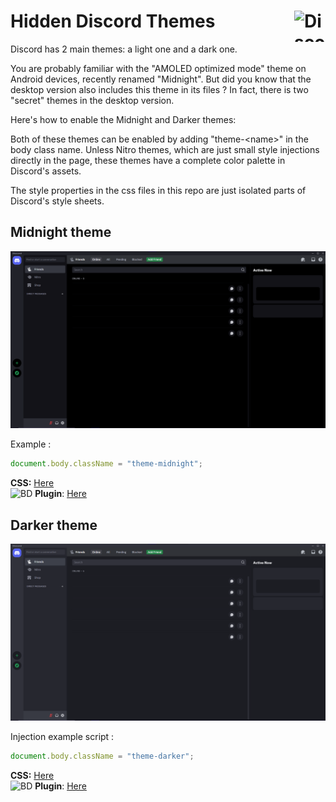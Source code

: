 <h1>Hidden Discord Themes
<img align="right" src="https://upload.wikimedia.org/wikipedia/fr/4/4f/Discord_Logo_sans_texte.svg" alt="Discord" height="50" width="50"/>
</h1>

Discord has 2 main themes: a light one and a dark one.

You are probably familiar with the "AMOLED optimized mode" theme on Android devices, recently renamed "Midnight".
But did you know that the desktop version also includes this theme in its files ? In fact, there is two "secret" themes in the desktop version.

Here's how to enable the Midnight and Darker themes:

Both of these themes can be enabled by adding "theme-&lt;name&gt;" in the body class name. Unless Nitro themes, which are just small style injections directly in the page, these themes have a complete color palette in Discord's assets.

The style properties in the css files in this repo are just isolated parts of Discord's style sheets.

## Midnight theme

![preview](https://github.com/SkyVerseMc/Discord-Hidden-Themes/blob/main/preview/midnight.png?raw=true)

Example :
```js
document.body.className = "theme-midnight";
```
**CSS:** [Here](https://github.com/SkyVerseMc/Discord-Hidden-Themes/blob/main/midnight.css)<br>
<img src="https://betterdiscord.app/resources/branding/logo_small.svg" alt="BD" height="15" width="15"/> **Plugin**: [Here](https://raw.githubusercontent.com/SkyVerseMc/Discord-Hidden-Themes/main/plugins/EnableMidnightTheme.plugin.js)


## Darker theme

![preview](https://github.com/SkyVerseMc/Discord-Hidden-Themes/blob/main/preview/darker.png?raw=true)

Injection example script :
```js
document.body.className = "theme-darker";
```
**CSS:** [Here](https://github.com/SkyVerseMc/Discord-Hidden-Themes/blob/main/darker.css)<br>
<img src="https://betterdiscord.app/resources/branding/logo_small.svg" alt="BD" height="15" width="15"/> **Plugin**: [Here](https://raw.githubusercontent.com/SkyVerseMc/Discord-Hidden-Themes/main/plugins/EnableDarkerTheme.plugin.js)
